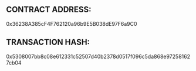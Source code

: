 ## CONTRACT ADDRESS:

0x36238A385cF4F762120a96b9E5B038dE97F6a9C0

## TRANSACTION HASH:

0x5308007bb8c08e612331c52507d40b2378d0517f096c5da868e972581627cb04